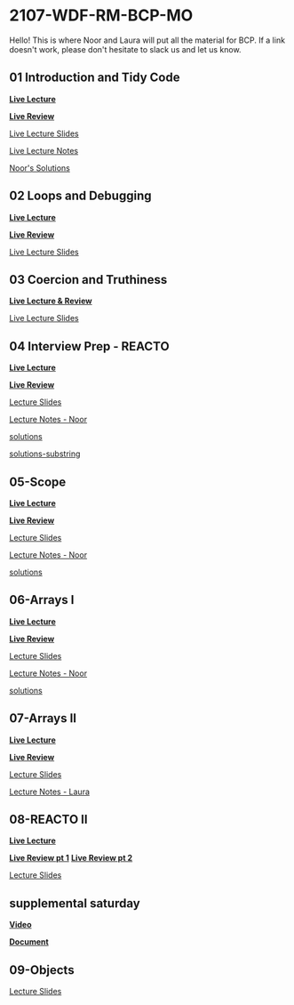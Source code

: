 # 2107-WDF-RM-BCP-MO

Hello! This is where Noor and Laura will put all the material for BCP. If a link doesn't work, please don't hesitate to slack us and let us know.

## **01 Introduction and Tidy Code**

**[Live Lecture](https://youtu.be/rD61Cme15gM)**

**[Live Review](https://youtu.be/QtBWtR4rIh0)**

[Live Lecture Slides](workshops/01-tidy-code/00-lecture/IntroductionTidyCode.pdf)

[Live Lecture Notes](workshops/01-tidy-code/00-lecture/lecture.js)

[Noor's Solutions](workshops/01-tidy-code)

## **02 Loops and Debugging**

**[Live Lecture](https://youtu.be/hTrU1eoRjyU)**

**[Live Review](https://youtu.be/vUF6_Q_kgpI)**

[Live Lecture Slides](https://docs.google.com/presentation/d/1xd6W1ckVETYwgudogZNFXnnsVStAVc-De7DPInLOSic/edit?usp=sharing)

## **03 Coercion and Truthiness**

**[Live Lecture & Review](https://youtu.be/_PHKsX_b3MA)**

[Live Lecture Slides](https://docs.google.com/presentation/d/1NyhpFRgDapA9bDYbhKJArstDv2dgo1SgbJex1QXHzv0/edit?usp=sharing)

## **04 Interview Prep - REACTO**

**[Live Lecture](https://youtu.be/8aWcv2CoSRk)**

**[Live Review](https://youtu.be/oxdmQnfxUnQ)**

[Lecture Slides](workshops/04-reacto-1/00-lecture/04.BCP-REACTO.pdf)

[Lecture Notes - Noor](workshops/04-reacto-1/00-lecture/lecture.js)

[solutions](workshops/04-reacto-1)

[solutions-substring](workshops/04-reacto-1/02-stringManipulation/substring.js)

## **05-Scope**

**[Live Lecture](https://youtu.be/40-FL8x60NY)**

**[Live Review](https://youtu.be/N4y4s4r6RCo)**

[Lecture Slides](workshops/05-scope/00-lecture/05.Scope.pdf)

[Lecture Notes - Noor](workshops/05-scope/00-lecture/lecture.js)

[solutions](workshops/05-scope/00-lecture/solutions.js)

## **06-Arrays I**

**[Live Lecture](https://youtu.be/23_LNqVmYko)**

**[Live Review](https://youtu.be/8ome2dIEvY8)**

[Lecture Slides](workshops/06-arrays-i/00-lecture/06.ArraysI.pdf)

[Lecture Notes - Noor](workshops/06-arrays-i/00-lecture/lecture.js)

[solutions](workshops/06-arrays-i/solutions.js)

## **07-Arrays II**

**[Live Lecture](https://youtu.be/10oHCuAmkg4)**

**[Live Review](https://youtu.be/WBiL88U-SOs)**

[Lecture Slides](https://docs.google.com/presentation/d/1XgudYRvFu4EN7v391XY018Eq2Q4UKdb9FO7FSYOg2r0/edit?usp=sharing)

[Lecture Notes - Laura](workshops/07-arrays-ii/lecture.js)

## **08-REACTO II**

**[Live Lecture](https://youtu.be/y38sqf2IwX8)**

**[Live Review pt 1](https://youtu.be/hMc2i4yQchE)**
**[Live Review pt 2](https://youtu.be/-zuTaTg3d_U)**

[Lecture Slides](https://docs.google.com/presentation/d/1Le_1ziXvdG0Dass83XHJxRIBLUYhP6VH4P1Y-w1rSkk/edit?usp=sharing)

## **supplemental saturday**

**[Video](https://youtu.be/3Iw0_1s1Sns)**

**[Document](https://docs.google.com/document/d/13q6vPGM2RC9_GVfKOJ94fTKv1GXi6yhxmTwqzf2jfHs/edit?usp=sharing)**

## **09-Objects**

<!-- **[Live Lecture](https://youtu.be/23_LNqVmYko)**

**[Live Review](https://youtu.be/8ome2dIEvY8)** -->

[Lecture Slides](workshops/09-objects/00-lecture/09.Objects.pdf)
